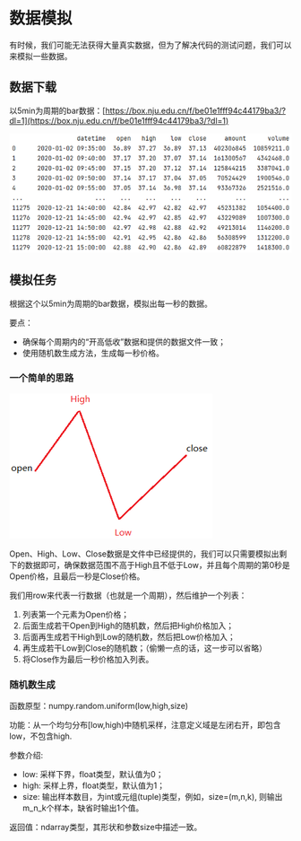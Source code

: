 # 数据模拟

有时候，我们可能无法获得大量真实数据，但为了解决代码的测试问题，我们可以来模拟一些数据。

## 数据下载

以5min为周期的bar数据：[https://box.nju.edu.cn/f/be01e1fff94c44179ba3/?dl=1](https://box.nju.edu.cn/f/be01e1fff94c44179ba3/?dl=1)

![600036\_5m.csv](<../.gitbook/assets/image (12) (1) (1) (1).png>)

## 模拟任务

根据这个以5min为周期的bar数据，模拟出每一秒的数据。

要点：

* 确保每个周期内的“开高低收”数据和提供的数据文件一致；
* 使用随机数生成方法，生成每一秒价格。

### 一个简单的思路

![](<../.gitbook/assets/image (6) (1) (1).png>)

Open、High、Low、Close数据是文件中已经提供的，我们可以只需要模拟出剩下的数据即可，确保数据范围不高于High且不低于Low，并且每个周期的第0秒是Open价格，且最后一秒是Close价格。

我们用row来代表一行数据（也就是一个周期），然后维护一个列表：

1. 列表第一个元素为Open价格；
2. 后面生成若干Open到High的随机数，然后把High价格加入；
3. 后面再生成若干High到Low的随机数，然后把Low价格加入；
4. 再生成若干Low到Close的随机数；（偷懒一点的话，这一步可以省略）
5. 将Close作为最后一秒价格加入列表。

### 随机数生成

函数原型：numpy.random.uniform(low,high,size)

功能：从一个均匀分布\[low,high)中随机采样，注意定义域是左闭右开，即包含low，不包含high.

参数介绍:

* low: 采样下界，float类型，默认值为0；&#x20;
* high: 采样上界，float类型，默认值为1；&#x20;
* size: 输出样本数目，为int或元组(tuple)类型，例如，size=(m,n,k), 则输出m_n_k个样本，缺省时输出1个值。

返回值：ndarray类型，其形状和参数size中描述一致。
